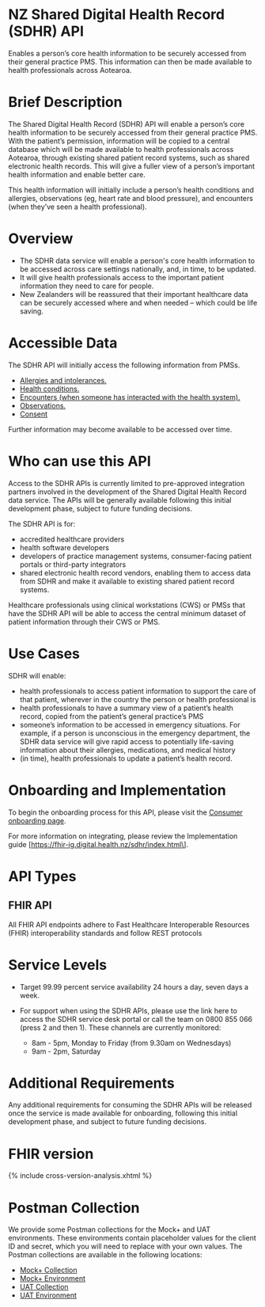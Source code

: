 # NZ Shared Digital Health Record (SDHR) API

Enables a person’s core health information to be securely accessed from their general practice PMS. This information can then be made available to health professionals across Aotearoa.

# Brief Description

The Shared Digital Health Record (SDHR) API will enable a person’s core health information to be securely accessed from their general practice PMS. With the patient’s permission, information will be copied to a central database which will be made available to health professionals across Aotearoa, through existing shared patient record systems, such as shared electronic health records. This will give a fuller view of a person’s important health information and enable better care.

This health information will initially include a person’s health conditions and allergies, observations (eg, heart rate and blood pressure), and encounters (when they’ve seen a health professional).

# Overview

- The SDHR data service will enable a person's core health information to be accessed across care settings nationally, and, in time, to be updated.
- It will give health professionals access to the important patient information they need to care for people.
- New Zealanders will be reassured that their important healthcare data can be securely accessed where and when needed – which could be life saving.

# Accessible Data

The SDHR API will initially access the following information from PMSs.

* [Allergies and intolerances.](./StructureDefinition-SDHRAllergyIntolerance.html)
* [Health conditions.](./StructureDefinition-SDHRCondition.html)
* [Encounters (when someone has interacted with the health system).](./StructureDefinition-SDHREncounter.html)
* [Observations.](./StructureDefinition-SDHRObservation.html)
* [Consent](./StructureDefinition-SDHRConsent.html)

Further information may become available to be accessed over time.

# Who can use this API

Access to the SDHR APIs is currently limited to pre-approved integration partners involved in the development of the Shared Digital Health Record data service. The APIs will be generally available following this initial development phase, subject to future funding decisions.

The SDHR API is for:

- accredited healthcare providers
- health software developers
- developers of practice management systems, consumer-facing patient portals or third-party integrators
- shared electronic health record vendors, enabling them to access data from SDHR and make it available to existing shared patient record systems.

Healthcare professionals using clinical workstations (CWS) or PMSs that have the SDHR API will be able to access the central minimum dataset of patient information through their CWS or PMS.

# Use Cases

SDHR will enable:

- health professionals to access patient information to support the care of that patient, wherever in the country the person or health professional is
- health professionals to have a summary view of a patient’s health record, copied from the patient’s general practice’s PMS
- someone’s information to be accessed in emergency situations. For example, if a person is unconscious in the emergency department, the SDHR data service will give rapid access to potentially life-saving information about their allergies, medications, and medical history
- (in time), health professionals to update a patient’s health record.

# Onboarding and Implementation

To begin the onboarding process for this API, please visit the [Consumer onboarding page](https://www.tewhatuora.govt.nz/health-services-and-programmes/digital-health/digital-services-hub/consumer-onboarding/).

For more information on integrating, please review the Implementation guide \[<https://fhir-ig.digital.health.nz/sdhr/index.html\>].

# API Types

## FHIR API

All FHIR API endpoints adhere to Fast Healthcare Interoperable Resources (FHIR) interoperability standards and follow REST protocols

# Service Levels

- Target 99.99 percent service availability 24 hours a day, seven days a week.
- For support when using the SDHR APIs, please use the link here to access the SDHR service desk portal or call the team on 0800 855 066 (press 2 and then 1). These channels are currently monitored:  

  - 8am - 5pm, Monday to Friday (from 9.30am on Wednesdays)
  - 9am - 2pm, Saturday

# Additional Requirements

Any additional requirements for consuming the SDHR APIs will be released once the service is made available for onboarding, following this initial development phase, and subject to future funding decisions.

# FHIR version

{% include cross-version-analysis.xhtml %}

# Postman Collection

We provide some Postman collections for the Mock+ and UAT environments. These environments contain placeholder values for the client ID and secret, which you will need to replace with your own values. The Postman collections are available in the following locations:

* [Mock+ Collection](postman/Mock-SDHR.postman_collection.json)
* [Mock+ Environment](postman/Mock-SDHR-example.postman_environment.json)
* [UAT Collection](postman/UAT-SDHR.postman_collection.json)
* [UAT Environment](postman/UAT-SDHR-example.postman_environment.json)
